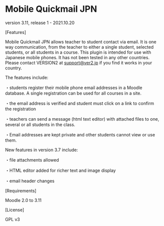 Mobile Quickmail JPN
====================

version 3.11, release 1 - 2021.10.20

[Features]

Mobile Quickmail JPN allows teacher to student contact via email. It is one way communication, from the teacher to either a single student, selected students, or all students in a course. This plugin is intended for use with Japanese mobile phones. It has not been tested in any other countries. Please contact VERSION2 at <support@ver2.jp> if you find it works in your country.

The features include:

・students register their mobile phone email addresses in a Moodle database. A single registration can be used for all courses in a site.

・the email address is verified and student must click on a link to confirm the registration

・teachers can send a message (html text editor) with attached files to one, several or all students in the class.

・Email addresses are kept private and other students cannot view or use them. 

New features in version 3.7 include:

・file attachments allowed

・HTML editor added for richer text and image display

・email header changes

[Requirements]

Moodle 2.0 to 3.11

[License]

GPL v3

